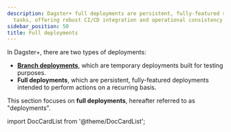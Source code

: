 ```yaml
---
description: Dagster+ full deployments are persistent, fully-featured setups for recurring
  tasks, offering robust CI/CD integration and operational consistency
sidebar_position: 50
title: Full deployments
---
```

In Dagster+, there are two types of deployments:

- [**Branch deployments**](/dagster-plus/features/ci-cd/branch-deployments), which are temporary deployments built for testing purposes.
- **Full deployments**, which are persistent, fully-featured deployments intended to perform actions on a recurring basis.

This section focuses on **full deployments**, hereafter referred to as "deployments".

import DocCardList from '@theme/DocCardList';

<DocCardList />
